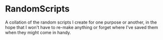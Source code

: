 # RandomScripts
A collation of the random scripts I create for one purpose or another, in the hope that I won't have to re-make anything or forget where I've saved them when they might come in handy.
